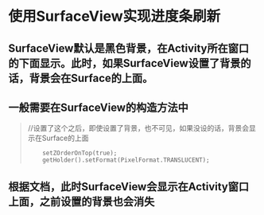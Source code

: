 # 使用SurfaceView实现进度条刷新
## SurfaceView默认是黑色背景，在Activity所在窗口的下面显示。此时，如果SurfaceView设置了背景的话，背景会在Surface的上面。
## 一般需要在SurfaceView的构造方法中
>  //设置了这个之后，即使设置了背景，也不可见，如果没设的话，背景会显示在Surface的上面
>
>         setZOrderOnTop(true);
>         getHolder().setFormat(PixelFormat.TRANSLUCENT);
## 根据文档，此时SurfaceView会显示在Activity窗口上面，之前设置的背景也会消失